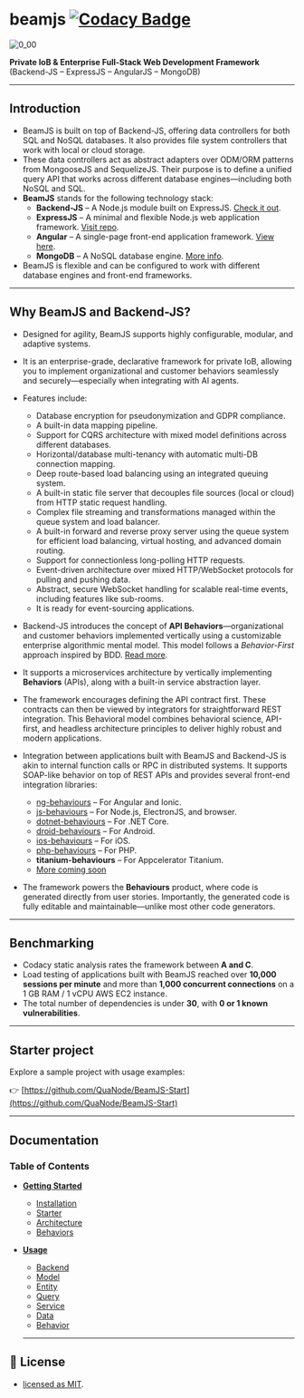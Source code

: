 # beamjs [![Codacy Badge](https://app.codacy.com/project/badge/Grade/518c2b67f61142ca833c75c6c07ccd43)](https://www.codacy.com/gh/QuaNode/beamjs/dashboard?utm_source=github.com&amp;utm_medium=referral&amp;utm_content=QuaNode/beamjs&amp;utm_campaign=Badge_Grade)

![0_00](https://user-images.githubusercontent.com/3101473/227795966-12f87168-4b4a-454f-a806-0a72f5a1fe5d.png)

**Private IoB & Enterprise Full-Stack Web Development Framework**  
(Backend-JS – ExpressJS – AngularJS – MongoDB)

---

## Introduction

- BeamJS is built on top of Backend-JS, offering data controllers for both SQL and NoSQL databases. It also provides file system controllers that work with local or cloud storage.
- These data controllers act as abstract adapters over ODM/ORM patterns from MongooseJS and SequelizeJS. Their purpose is to define a unified query API that works across different database engines—including both NoSQL and SQL.
- **BeamJS** stands for the following technology stack:
  - **Backend-JS** – A Node.js module built on ExpressJS. [Check it out](https://github.com/quaNode/Backend-JS).
  - **ExpressJS** – A minimal and flexible Node.js web application framework. [Visit repo](https://github.com/expressjs/expressjs.com).
  - **Angular** – A single-page front-end application framework. [View here](https://github.com/angular/angular).
  - **MongoDB** – A NoSQL database engine. [More info](https://github.com/mongodb/mongo).
- BeamJS is flexible and can be configured to work with different database engines and front-end frameworks.

---

## Why BeamJS and Backend-JS?

- Designed for agility, BeamJS supports highly configurable, modular, and adaptive systems.
- It is an enterprise-grade, declarative framework for private IoB, allowing you to implement organizational and customer behaviors seamlessly and securely—especially when integrating with AI agents.
- Features include:
  - Database encryption for pseudonymization and GDPR compliance.
  - A built-in data mapping pipeline.
  - Support for CQRS architecture with mixed model definitions across different databases.
  - Horizontal/database multi-tenancy with automatic multi-DB connection mapping.
  - Deep route-based load balancing using an integrated queuing system.
  - A built-in static file server that decouples file sources (local or cloud) from HTTP static request handling.
  - Complex file streaming and transformations managed within the queue system and load balancer.
  - A built-in forward and reverse proxy server using the queue system for efficient load balancing, virtual hosting, and advanced domain routing.
  - Support for connectionless long-polling HTTP requests.
  - Event-driven architecture over mixed HTTP/WebSocket protocols for pulling and pushing data.
  - Abstract, secure WebSocket handling for scalable real-time events, including features like sub-rooms.
  - It is ready for event-sourcing applications.

- Backend-JS introduces the concept of **API Behaviors**—organizational and customer behaviors implemented vertically using a customizable enterprise algorithmic mental model. This model follows a *Behavior-First* approach inspired by BDD. [Read more](https://github.com/QuaNode/Backend-JS/wiki/Behavior-first-design).

- It supports a microservices architecture by vertically implementing **Behaviors** (APIs), along with a built-in service abstraction layer.
- The framework encourages defining the API contract first. These contracts can then be viewed by integrators for straightforward REST integration. This Behavioral model combines behavioral science, API-first, and headless architecture principles to deliver highly robust and modern applications.

- Integration between applications built with BeamJS and Backend-JS is akin to internal function calls or RPC in distributed systems. It supports SOAP-like behavior on top of REST APIs and provides several front-end integration libraries:
  - [ng-behaviours](https://github.com/QuaNode/ng-behaviours) – For Angular and Ionic.
  - [js-behaviours](https://github.com/QuaNode/js-behaviours) – For Node.js, ElectronJS, and browser.
  - [dotnet-behaviours](https://github.com/QuaNode/dotnet-behaviours) – For .NET Core.
  - [droid-behaviours](https://github.com/QuaNode/droid-behaviours) – For Android.
  - [ios-behaviours](https://github.com/QuaNode/ios-behaviours) – For iOS.
  - [php-behaviours](https://github.com/QuaNode/php-behaviours) – For PHP.
  - **titanium-behaviours** – For Appcelerator Titanium.
  - [More coming soon](https://github.com/QuaNode)

- The framework powers the **Behaviours** product, where code is generated directly from user stories. Importantly, the generated code is fully editable and maintainable—unlike most other code generators.

---

## Benchmarking

- Codacy static analysis rates the framework between **A and C**.
- Load testing of applications built with BeamJS reached over **10,000 sessions per minute** and more than **1,000 concurrent connections** on a 1 GB RAM / 1 vCPU AWS EC2 instance.
- The total number of dependencies is under **30**, with **0 or 1 known vulnerabilities**.

---

## Starter project

Explore a sample project with usage examples:

👉 [https://github.com/QuaNode/BeamJS-Start](https://github.com/QuaNode/BeamJS-Start)

---

## Documentation

### Table of Contents

- **[Getting Started](./docs/installation/installation.md)**
  - [Installation](./docs/installation/installation.md)
  - [Starter](./docs/installation/starter.md)
  - [Architecture](./docs/architecture.md)
  - [Behaviors](./docs/behaviors.md)
- **[Usage](./docs/usage/backend.md)**
  - [Backend](./docs/usage/backend.md)
  - [Model](./docs/usage/model.md)
  - [Entity](./docs/usage/entity.md)
  - [Query](./docs/usage/query.md)
  - [Service](./docs/usage/service.md)
  - [Data](./docs/usage/data.md)
  - [Behavior](./docs/usage/behavior.md)

  ---

## 📄 License

- [licensed as MIT](./LICENSE).
